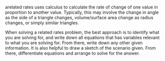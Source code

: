 arelated rates uses calculus to calculate the rate of change of one value in proportion to another value. Typically, this may involve the change in angle as the side of a triangle changes, volume/surface area change as radius changes, or simply similar triangles.

When solving a related rates problem, the best approach is to identify what you are solving for, and write down all equations that has variables relevant to what you are solving for. From there, write down any other given information. It is also helpful to draw a sketch of the scenario given. From there, differentiate equations and arrange to solve for the answer.